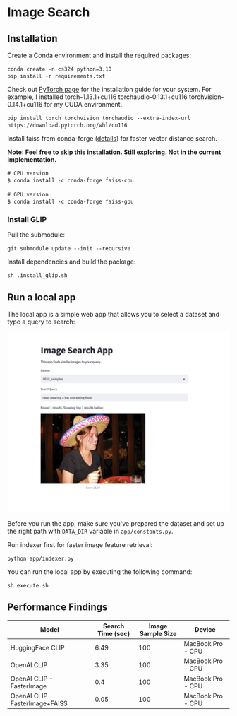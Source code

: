 # Image Search
## Installation
Create a Conda environment and install the required packages:
```
conda create -n cs324 python=3.10
pip install -r requirements.txt
```

Check out [PyTorch page](https://pytorch.org/get-started/locally/) for the installation guide for your system.
For example, I installed torch-1.13.1+cu116 torchaudio-0.13.1+cu116 torchvision-0.14.1+cu116 for my CUDA environment.
```
pip install torch torchvision torchaudio --extra-index-url https://download.pytorch.org/whl/cu116
```

Install faiss from conda-forge ([details](https://github.com/facebookresearch/faiss/blob/main/INSTALL.md#installing-from-conda-forge)) for faster vector distance search.

**Note: Feel free to skip this installation. Still exploring. Not in the current implementation.**

```
# CPU version
$ conda install -c conda-forge faiss-cpu

# GPU version
$ conda install -c conda-forge faiss-gpu
```

### Install GLIP
Pull the submodule:
```
git submodule update --init --recursive
```

Install dependencies and build the package:
```
sh .install_glip.sh
```

## Run a local app
The local app is a simple web app that allows you to select a dataset and type a query to search:

![Local app](resources/app_screenshot.png)

Before you run the app, make sure you've prepared the dataset and set up the right path with `DATA_DIR` variable in `app/constants.py`.

Run indexer first for faster image feature retrieval:
```
python app/indexer.py
```

You can run the local app by executing the following command:
```
sh execute.sh
```


## Performance Findings


| Model                           | Search Time (sec) | Image Sample Size | Device            |
| ------------------------------- | ----------------- | ----------------- | ----------------- |
| HuggingFace CLIP                | 6.49              | 100               | MacBook Pro - CPU |
| OpenAI CLIP                     | 3.35              | 100               | MacBook Pro - CPU |
| OpenAI CLIP - FasterImage       | 0.4               | 100               | MacBook Pro - CPU |
| OpenAI CLIP - FasterImage+FAISS | 0.05              | 100               | MacBook Pro - CPU |